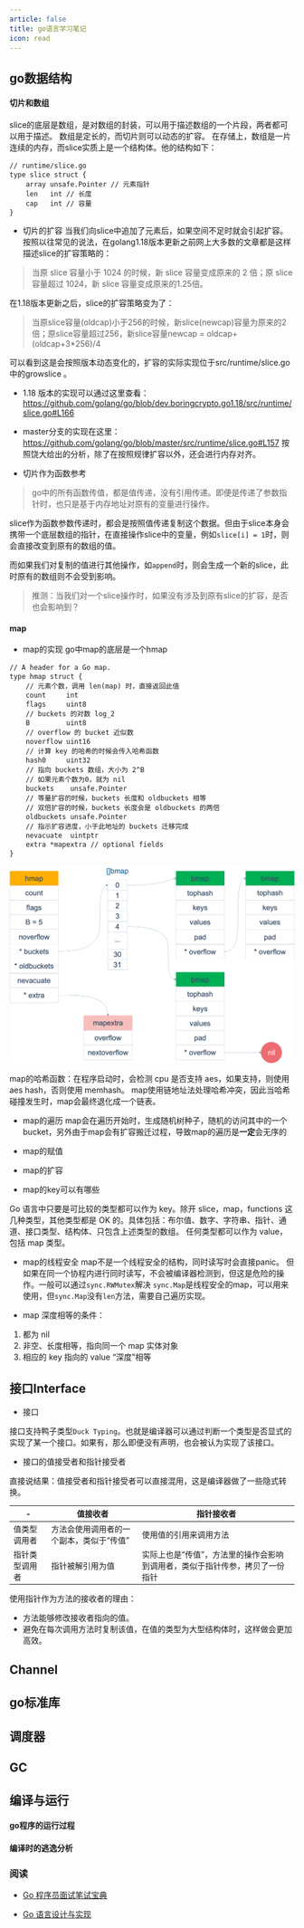 ```yaml
---
article: false
title: go语言学习笔记
icon: read
---
```


## go数据结构

#### 切片和数组

slice的底层是数组，是对数组的封装，可以用于描述数组的一个片段，两者都可以用于描述。
数组是定长的，而切片则可以动态的扩容。
在存储上，数组是一片连续的内存，而slice实质上是一个结构体。他的结构如下：
```golang
// runtime/slice.go
type slice struct {
	array unsafe.Pointer // 元素指针
	len   int // 长度 
	cap   int // 容量
}
```
- 切片的扩容
当我们向slice中追加了元素后，如果空间不足时就会引起扩容。
按照以往常见的说法，在golang1.18版本更新之前网上大多数的文章都是这样描述slice的扩容策略的：

> 当原 slice 容量小于 1024 的时候，新 slice 容量变成原来的 2 倍；原 slice 容量超过 1024，新 slice 容量变成原来的1.25倍。

在1.18版本更新之后，slice的扩容策略变为了：

> 当原slice容量(oldcap)小于256的时候，新slice(newcap)容量为原来的2倍；原slice容量超过256，新slice容量newcap = oldcap+(oldcap+3*256)/4

可以看到这是会按照版本动态变化的，扩容的实际实现位于src/runtime/slice.go中的growslice 。

- 1.18 版本的实现可以通过这里查看：https://github.com/golang/go/blob/dev.boringcrypto.go1.18/src/runtime/slice.go#L166
- master分支的实现在这里：https://github.com/golang/go/blob/master/src/runtime/slice.go#L157
按照饶大给出的分析，除了在按照规律扩容以外，还会进行内存对齐。

- 切片作为函数参考

> go中的所有函数传值，都是值传递，没有引用传递。即便是传递了参数指针时，也只是基于内存地址对原有的变量进行操作。

slice作为函数参数传递时，都会是按照值传递复制这个数据。但由于slice本身会携带一个底层数组的指针，在直接操作slice中的变量，例如`slice[i] = 1`时，则会直接改变到原有的数组的值。

而如果我们对复制的值进行其他操作，如`append`时，则会生成一个新的slice，此时原有的数组则不会受到影响。

> 推测：当我们对一个slice操作时，如果没有涉及到原有slice的扩容，是否也会影响到？


#### map

-  map的实现
go中map的底层是一个hmap 
```golang
// A header for a Go map.
type hmap struct {
    // 元素个数，调用 len(map) 时，直接返回此值
	count     int
	flags     uint8
	// buckets 的对数 log_2
	B         uint8
	// overflow 的 bucket 近似数
	noverflow uint16
	// 计算 key 的哈希的时候会传入哈希函数
	hash0     uint32
    // 指向 buckets 数组，大小为 2^B
    // 如果元素个数为0，就为 nil
	buckets    unsafe.Pointer
	// 等量扩容的时候，buckets 长度和 oldbuckets 相等
	// 双倍扩容的时候，buckets 长度会是 oldbuckets 的两倍
	oldbuckets unsafe.Pointer
	// 指示扩容进度，小于此地址的 buckets 迁移完成
	nevacuate  uintptr
	extra *mapextra // optional fields
}
```
![image](/images/map.png)

map的哈希函数：在程序启动时，会检测 cpu 是否支持 aes，如果支持，则使用 aes hash，否则使用 memhash。
map使用链地址法处理哈希冲突，因此当哈希碰撞发生时，map会最终退化成一个链表。

- map的遍历
map会在遍历开始时，生成随机树种子，随机的访问其中的一个bucket，另外由于map会有扩容搬迁过程，导致map的遍历是**一定**会无序的

- map的赋值

- map的扩容

- map的key可以有哪些

Go 语言中只要是可比较的类型都可以作为 key。除开 slice，map，functions 这几种类型，其他类型都是 OK 的。具体包括：布尔值、数字、字符串、指针、通道、接口类型、结构体、只包含上述类型的数组。
任何类型都可以作为 value，包括 map 类型。

- map的线程安全
map不是一个线程安全的结构，同时读写时会直接panic。
但如果在同一个协程内进行同时读写，不会被编译器检测到，但这是危险的操作。一般可以通过`sync.RWMutex`解决
`sync.Map`是线程安全的map，可以用来使用，但`sync.Map`没有`len`方法，需要自己遍历实现。

- map 深度相等的条件：

1. 都为 nil
2. 非空、长度相等，指向同一个 map 实体对象
3. 相应的 key 指向的 value “深度”相等


## 接口Interface
- 接口

接口支持鸭子类型`Duck Typing`。也就是编译器可以通过判断一个类型是否显式的实现了某一个接口。如果有，那么即便没有声明，也会被认为实现了该接口。

- 接口的值接受者和指针接受者

直接说结果：值接受者和指针接受者可以直接混用，这是编译器做了一些隐式转换。

| -      | 值接收者	 | 指针接收者 |
|---|----|----|
| 值类型调用者| 方法会使用调用者的一个副本，类似于“传值”	| 使用值的引用来调用方法  |
| 指针类型调用者| 指针被解引用为值 |实际上也是“传值”，方法里的操作会影响到调用者，类似于指针传参，拷贝了一份指针      |


使用指针作为方法的接收者的理由：

- 方法能够修改接收者指向的值。
- 避免在每次调用方法时复制该值，在值的类型为大型结构体时，这样做会更加高效。






## Channel

## go标准库

## 调度器

## GC

## 编译与运行

#### go程序的运行过程
#### 编译时的逃逸分析



### 阅读
- [Go 程序员面试笔试宝典](https://golang.design/go-questions/)

- [Go 语言设计与实现](https://draveness.me/golang/)

